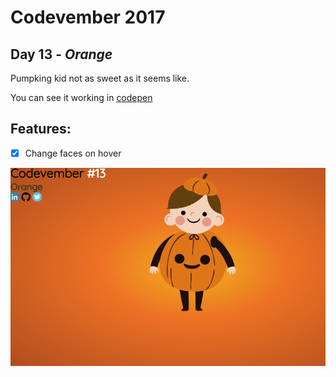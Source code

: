 # Codevember 2017

## Day 13 - *Orange*

Pumpking kid not as sweet as it seems like.

You can see it working in [codepen](https://codepen.io/RominaMartin/full/MOovaa/)

## Features:
- [x] Change faces on hover

![](orange.gif)